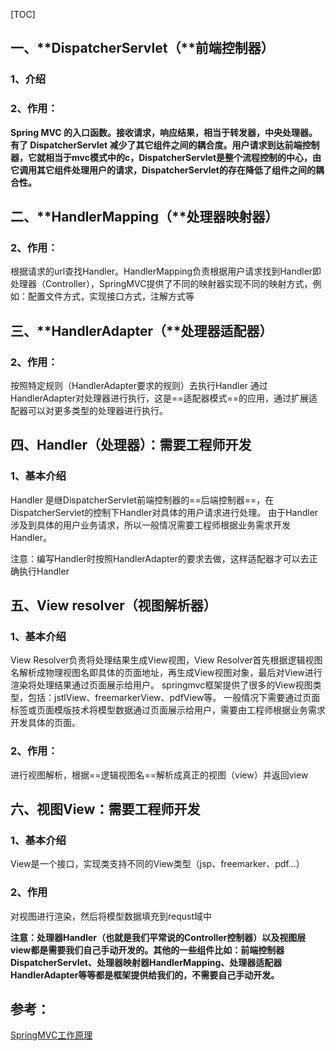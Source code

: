[TOC]



## 一、**DispatcherServlet（**前端控制器）

### 1、介绍



### 2、作用：

**Spring MVC 的入口函数。接收请求，响应结果，相当于转发器，中央处理器。有了 DispatcherServlet 减少了其它组件之间的耦合度。用户请求到达前端控制器，它就相当于mvc模式中的c，DispatcherServlet是整个流程控制的中心，由它调用其它组件处理用户的请求，DispatcherServlet的存在降低了组件之间的耦合性。**

## 二、**HandlerMapping（**处理器映射器）



### 2、作用：

根据请求的url查找Handler。HandlerMapping负责根据用户请求找到Handler即处理器（Controller），SpringMVC提供了不同的映射器实现不同的映射方式，例如：配置文件方式，实现接口方式，注解方式等



## 三、**HandlerAdapter（**处理器适配器）

### 2、作用：

按照特定规则（HandlerAdapter要求的规则）去执行Handler
		通过HandlerAdapter对处理器进行执行，这是==适配器模式==的应用，通过扩展适配器可以对更多类型的处理器进行执行。



## 四、**Handler（处理器）**：需要工程师开发

### 1、基本介绍

Handler 是继DispatcherServlet前端控制器的==后端控制器==，在DispatcherServlet的控制下Handler对具体的用户请求进行处理。
		由于Handler涉及到具体的用户业务请求，所以一般情况需要工程师根据业务需求开发Handler。

注意：编写Handler时按照HandlerAdapter的要求去做，这样适配器才可以去正确执行Handler





## 五、**View resolver（视图解析器）**

### 1、基本介绍

View Resolver负责将处理结果生成View视图，View Resolver首先根据逻辑视图名解析成物理视图名即具体的页面地址，再生成View视图对象，最后对View进行渲染将处理结果通过页面展示给用户。 springmvc框架提供了很多的View视图类型，包括：jstlView、freemarkerView、pdfView等。
		一般情况下需要通过页面标签或页面模版技术将模型数据通过页面展示给用户，需要由工程师根据业务需求开发具体的页面。

### 2、作用：

​		进行视图解析，根据==逻辑视图名==解析成真正的视图（view）并返回view



## 六、**视图View**：需要工程师开发

### 1、基本介绍

View是一个接口，实现类支持不同的View类型（jsp、freemarker、pdf…）

### 2、作用

对视图进行渲染，然后将模型数据填充到requst域中



**注意：处理器Handler（也就是我们平常说的Controller控制器）以及视图层view都是需要我们自己手动开发的。其他的一些组件比如：前端控制器DispatcherServlet、处理器映射器HandlerMapping、处理器适配器HandlerAdapter等等都是框架提供给我们的，不需要自己手动开发。**



## 参考：

[SpringMVC工作原理](https://mp.weixin.qq.com/s?__biz=Mzg2OTA0Njk0OA==&mid=2247484846&idx=1&sn=490014ea65669c1a1e73e25d7b9fa569&chksm=cea24a65f9d5c373d31d6cdd61297db21de63462c1c03c34b7025a0d0b93f1182b2ad7e33cab&token=1082669959&lang=zh_CN&scene=21#wechat_redirect)




